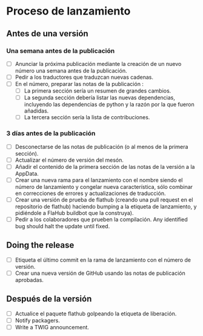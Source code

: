 # Proceso de lanzamiento

## Antes de una versión

### Una semana antes de la publicación
- [ ] Anunciar la próxima publicación mediante la creación de un nuevo número una semana antes de la publicación.
- [ ] Pedir a los traductores que traduzcan nuevas cadenas.
- [ ] En el número, preparar las notas de la publicación :
  - [ ] La primera sección sería un resumen de grandes cambios.
  - [ ] La segunda sección debería listar las nuevas dependencias, incluyendo las dependencias de python y la razón por la que fueron añadidas.
  - [ ] La tercera sección sería la lista de contribuciones.

### 3 días antes de la publicación
- [ ] Desconectarse de las notas de publicación (o al menos de la primera sección).
- [ ] Actualizar el número de versión del mesón.
- [ ] Añadir el contenido de la primera sección de las notas de la versión a la AppData.
- [ ] Crear una nueva rama para el lanzamiento con el nombre siendo el número de lanzamiento y congelar nueva característica, sólo combinar en correcciones de errores y actualizaciones de traducción.
- [ ] Crear una versión de prueba de flathub (creando una pull request en el repositorio de flathub) haciendo bumping a la etiqueta de lanzamiento, y pidiéndole a FlaHub buildbot que la construya).
- [ ] Pedir a los colaboradores que prueben la compilación. Any identified bug should halt the update until fixed.

## Doing the release
- [ ] Etiqueta el último commit en la rama de lanzamiento con el número de versión.
- [ ] Crear una nueva versión de GitHub usando las notas de publicación aprobadas.

## Después de la versión
- [ ] Actualice el paquete flathub golpeando la etiqueta de liberación.
- [ ] Notify packagers.
- [ ] Write a TWIG announcement.
